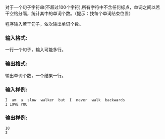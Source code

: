 对于一个句子字符串(不超过100个字符),所有字符中不含任何标点，单词之间以若干空格分隔，统计其中的单词个数。（提示：找每个单词结束位置）

程序输入若干句子，依次输出单词个数。

### 输入格式:
一行一个句子，输入可能多行。
### 输出格式:
输出单词个数，一个结果一行。
### 输入样例:
```in
I  am  a  slow  walker  but  I  never  walk  backwards
I LOVE YOU
```
### 输出样例:
```out
10
3
```


